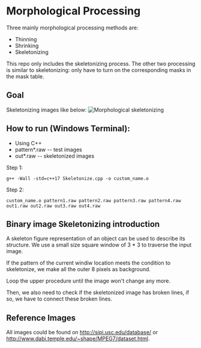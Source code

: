 # Morphological Processing
Three mainly morphological processing methods are:
* Thinning
* Shrinking
* Skeletonizing

This repo only includes the skeletonizing process.
The other two processing is similar to skeletonizing: only have to turn on the corresponding masks in the mask table.
## Goal
Skeletonizing images like below:
![Morphological skeletonizing](https://backto1995.com/temp_img/morph.png)
## How to run (Windows Terminal):
- Using C++
- pattern*.raw -- test images
- out*.raw -- skeletonized images

Step 1:
```
g++ -Wall -std=c++17 Skeletonize.cpp -o custom_name.o
```
Step 2:
```
custom_name.o pattern1.raw pattern2.raw pattern3.raw pattern4.raw out1.raw out2.raw out3.raw out4.raw
```
## Binary image Skeletonizing introduction
A skeleton figure representation of an object can be used to describe its structure.
We use a small size square window of 3 * 3 to traverse the input image.

If the pattern of the current windiw location meets the condition to skeletonize, we make all the outer 8 pixels as background.

Loop the upper procedure until the image won't change any more.

Then, we also need to check if the skeletonized image has broken lines, if so, we have to connect these broken lines.
## Reference Images
All images could be found on http://sipi.usc.edu/database/ or http://www.dabi.temple.edu/~shape/MPEG7/dataset.html.
